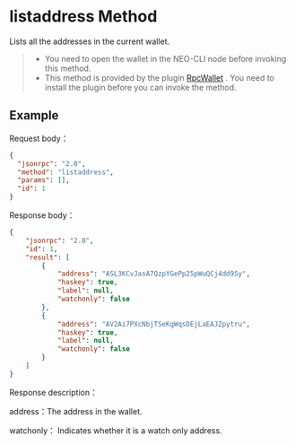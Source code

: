 ﻿# listaddress Method

Lists all the addresses in the current wallet.

> - You need to open the wallet in the NEO-CLI node before invoking this method.
> - This method is provided by the plugin [RpcWallet](https://github.com/neo-project/neo-plugins/releases) . You need to install the plugin before you can invoke the method.



## Example

Request body：

```json
{
  "jsonrpc": "2.0",
  "method": "listaddress",
  "params": [],
  "id": 1
}
```

Response body：

```json
{
    "jsonrpc": "2.0",
    "id": 1,
    "result": [
        {
            "address": "ASL3KCvJasA7QzpYGePp25pWuQCj4dd9Sy",
            "haskey": true,
            "label": null,
            "watchonly": false
        },
        {
            "address": "AV2Ai7PXcNbjTSeKgWqsDEjLaEAJZpytru",
            "haskey": true,
            "label": null,
            "watchonly": false
        }
    ]
}
```

Response description：

address：The address in the wallet.

watchonly： Indicates whether it is a watch only address.